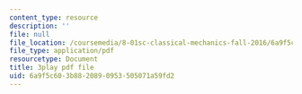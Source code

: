 ```yaml
---
content_type: resource
description: ''
file: null
file_location: /coursemedia/8-01sc-classical-mechanics-fall-2016/6a9f5c603b8820890953505071a59fd2_PQfYJ2TjpEU.pdf
file_type: application/pdf
resourcetype: Document
title: 3play pdf file
uid: 6a9f5c60-3b88-2089-0953-505071a59fd2
---
```

